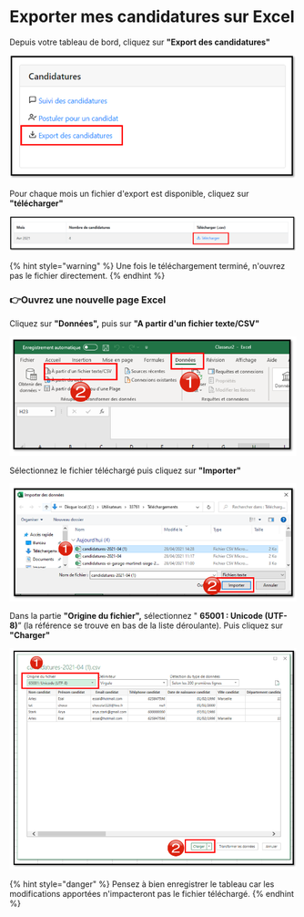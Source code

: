 # Exporter mes candidatures sur Excel

Depuis votre tableau de bord, cliquez sur **"Export des candidatures"**

![](../.gitbook/assets/export1.png)

Pour chaque mois un fichier d'export est disponible, cliquez sur **"télécharger"**

![](../.gitbook/assets/export2.png)

{% hint style="warning" %}
Une fois le téléchargement terminé, n'ouvrez pas le fichier directement.
{% endhint %}

### **👉Ouvrez une nouvelle page Excel**

Cliquez sur **"Données",** puis sur **"A partir d'un fichier texte/CSV"**

![](../.gitbook/assets/image%20%2870%29.png)

Sélectionnez le fichier téléchargé puis cliquez sur **"Importer"** 

![](../.gitbook/assets/image%20%2872%29.png)

Dans la partie **"Origine du fichier",** sélectionnez " **65001 : Unicode \(UTF-8\)**” \(la référence se trouve en bas de la liste déroulante\). Puis cliquez sur **"Charger"**

![](../.gitbook/assets/image%20%2871%29.png)

{% hint style="danger" %}
Pensez à bien enregistrer le tableau car les modifications apportées n'impacteront pas le fichier téléchargé.
{% endhint %}







